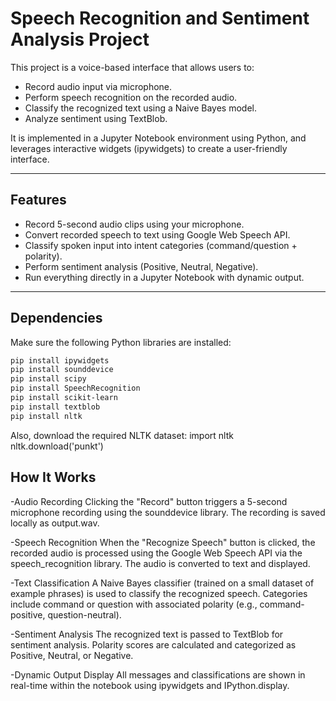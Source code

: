 
# Speech Recognition and Sentiment Analysis Project

This project is a voice-based interface that allows users to:
- Record audio input via microphone.
- Perform speech recognition on the recorded audio.
- Classify the recognized text using a Naive Bayes model.
- Analyze sentiment using TextBlob.

It is implemented in a Jupyter Notebook environment using Python, and leverages interactive widgets (ipywidgets) to create a user-friendly interface.

---

## Features

- Record 5-second audio clips using your microphone.
- Convert recorded speech to text using Google Web Speech API.
- Classify spoken input into intent categories (command/question + polarity).
- Perform sentiment analysis (Positive, Neutral, Negative).
- Run everything directly in a Jupyter Notebook with dynamic output.

---

## Dependencies

Make sure the following Python libraries are installed:

```bash
pip install ipywidgets
pip install sounddevice
pip install scipy
pip install SpeechRecognition
pip install scikit-learn
pip install textblob
pip install nltk
```
Also, download the required NLTK dataset:
import nltk
nltk.download('punkt')

## How It Works
-Audio Recording 
Clicking the "Record" button triggers a 5-second microphone recording using the sounddevice library.
The recording is saved locally as output.wav.

-Speech Recognition
When the "Recognize Speech" button is clicked, the recorded audio is processed using the Google Web Speech API via the speech_recognition library.
The audio is converted to text and displayed.

-Text Classification
A Naive Bayes classifier (trained on a small dataset of example phrases) is used to classify the recognized speech.
Categories include command or question with associated polarity (e.g., command-positive, question-neutral).

-Sentiment Analysis
The recognized text is passed to TextBlob for sentiment analysis.
Polarity scores are calculated and categorized as Positive, Neutral, or Negative.

-Dynamic Output Display
All messages and classifications are shown in real-time within the notebook using ipywidgets and IPython.display.
